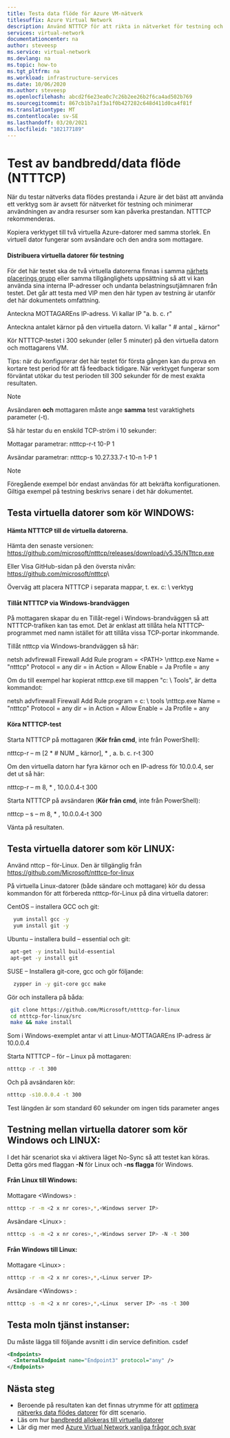 ```yaml
---
title: Testa data flöde för Azure VM-nätverk
titlesuffix: Azure Virtual Network
description: Använd NTTTCP för att rikta in nätverket för testning och minimera användningen av andra resurser som kan påverka prestandan.
services: virtual-network
documentationcenter: na
author: steveesp
ms.service: virtual-network
ms.devlang: na
ms.topic: how-to
ms.tgt_pltfrm: na
ms.workload: infrastructure-services
ms.date: 10/06/2020
ms.author: steveesp
ms.openlocfilehash: abcd2f6e23ea0c7c26b2ee26b2f6ca4ad502b769
ms.sourcegitcommit: 867cb1b7a1f3a1f0b427282c648d411d0ca4f81f
ms.translationtype: MT
ms.contentlocale: sv-SE
ms.lasthandoff: 03/20/2021
ms.locfileid: "102177189"
---
```

# <a name="bandwidththroughput-testing-ntttcp"></a>Test av bandbredd/data flöde (NTTTCP)

När du testar nätverks data flödes prestanda i Azure är det bäst att använda ett verktyg som är avsett för nätverket för testning och minimerar användningen av andra resurser som kan påverka prestandan. NTTTCP rekommenderas.

Kopiera verktyget till två virtuella Azure-datorer med samma storlek. En virtuell dator fungerar som avsändare och den andra som mottagare.

#### <a name="deploying-vms-for-testing"></a>Distribuera virtuella datorer för testning
För det här testet ska de två virtuella datorerna finnas i samma [närhets placerings grupp](../virtual-machines/co-location.md) eller samma tillgänglighets uppsättning så att vi kan använda sina interna IP-adresser och undanta belastningsutjämnaren från testet. Det går att testa med VIP men den här typen av testning är utanför det här dokumentets omfattning.

Anteckna MOTTAGAREns IP-adress. Vi kallar IP "a. b. c. r"

Anteckna antalet kärnor på den virtuella datorn. Vi kallar " \# antal \_ kärnor"

Kör NTTTCP-testet i 300 sekunder (eller 5 minuter) på den virtuella datorn och mottagarens VM.

Tips: när du konfigurerar det här testet för första gången kan du prova en kortare test period för att få feedback tidigare. När verktyget fungerar som förväntat utökar du test perioden till 300 sekunder för de mest exakta resultaten.

> [!NOTE]
> Avsändaren **och** mottagaren måste ange **samma** test varaktighets parameter (-t).

Så här testar du en enskild TCP-ström i 10 sekunder:

Mottagar parametrar: ntttcp-r-t 10-P 1

Avsändar parametrar: ntttcp-s 10.27.33.7-t 10-n 1-P 1

> [!NOTE]
> Föregående exempel bör endast användas för att bekräfta konfigurationen. Giltiga exempel på testning beskrivs senare i det här dokumentet.

## <a name="testing-vms-running-windows"></a>Testa virtuella datorer som kör WINDOWS:

#### <a name="get-ntttcp-onto-the-vms"></a>Hämta NTTTCP till de virtuella datorerna.

Hämta den senaste versionen: https://github.com/microsoft/ntttcp/releases/download/v5.35/NTttcp.exe

Eller Visa GitHub-sidan på den översta nivån: <https://github.com/microsoft/ntttcp>\

Överväg att placera NTTTCP i separata mappar, t. ex. c: \\ verktyg

#### <a name="allow-ntttcp-through-the-windows-firewall"></a>Tillåt NTTTCP via Windows-brandväggen
På mottagaren skapar du en Tillåt-regel i Windows-brandväggen så att NTTTCP-trafiken kan tas emot. Det är enklast att tillåta hela NTTTCP-programmet med namn istället för att tillåta vissa TCP-portar inkommande.

Tillåt ntttcp via Windows-brandväggen så här:

netsh advfirewall Firewall Add Rule program = \<PATH\> \\ntttcp.exe Name = "ntttcp" Protocol = any dir = in Action = Allow Enable = Ja Profile = any

Om du till exempel har kopierat ntttcp.exe till mappen "c: \\ Tools", är detta kommandot: 

netsh advfirewall Firewall Add Rule program = c: \\ tools \\ntttcp.exe Name = "ntttcp" Protocol = any dir = in Action = Allow Enable = Ja Profile = any

#### <a name="running-ntttcp-tests"></a>Köra NTTTCP-test

Starta NTTTCP på mottagaren (**Kör från cmd**, inte från PowerShell):

ntttcp-r – m [2 \* \# NUM \_ kärnor], \* , a. b. c. r-t 300

Om den virtuella datorn har fyra kärnor och en IP-adress för 10.0.0.4, ser det ut så här:

ntttcp-r – m 8, \* , 10.0.0.4-t 300


Starta NTTTCP på avsändaren (**Kör från cmd**, inte från PowerShell):

ntttcp – s – m 8, \* , 10.0.0.4-t 300 

Vänta på resultaten.


## <a name="testing-vms-running-linux"></a>Testa virtuella datorer som kör LINUX:

Använd nttcp – för-Linux. Den är tillgänglig från <https://github.com/Microsoft/ntttcp-for-linux>

På virtuella Linux-datorer (både sändare och mottagare) kör du dessa kommandon för att förbereda ntttcp-för-Linux på dina virtuella datorer:

CentOS – installera GCC och git:
``` bash
  yum install gcc -y  
  yum install git -y
```
Ubuntu – installera build – essential och git:
``` bash
 apt-get -y install build-essential  
 apt-get -y install git
```
SUSE – Installera git-core, gcc och gör följande:
``` bash
  zypper in -y git-core gcc make
```
Gör och installera på båda:
``` bash
 git clone https://github.com/Microsoft/ntttcp-for-linux
 cd ntttcp-for-linux/src
 make && make install
```

Som i Windows-exemplet antar vi att Linux-MOTTAGAREns IP-adress är 10.0.0.4

Starta NTTTCP – för – Linux på mottagaren:

``` bash
ntttcp -r -t 300
```

Och på avsändaren kör:

``` bash
ntttcp -s10.0.0.4 -t 300
```
 
Test längden är som standard 60 sekunder om ingen tids parameter anges

## <a name="testing-between-vms-running-windows-and-linux"></a>Testning mellan virtuella datorer som kör Windows och LINUX:

I det här scenariot ska vi aktivera läget No-Sync så att testet kan köras. Detta görs med flaggan **-N** för Linux och **-ns flagga** för Windows.

#### <a name="from-linux-to-windows"></a>Från Linux till Windows:

Mottagare \<Windows> :

``` bash
ntttcp -r -m <2 x nr cores>,*,<Windows server IP>
```

Avsändare \<Linux> :

``` bash
ntttcp -s -m <2 x nr cores>,*,<Windows server IP> -N -t 300
```

#### <a name="from-windows-to-linux"></a>Från Windows till Linux:

Mottagare \<Linux> :

``` bash
ntttcp -r -m <2 x nr cores>,*,<Linux server IP>
```

Avsändare \<Windows> :

``` bash
ntttcp -s -m <2 x nr cores>,*,<Linux  server IP> -ns -t 300
```
## <a name="testing-cloud-service-instances"></a>Testa moln tjänst instanser:
Du måste lägga till följande avsnitt i din service definition. csdef
```xml
<Endpoints>
  <InternalEndpoint name="Endpoint3" protocol="any" />
</Endpoints> 
```

## <a name="next-steps"></a>Nästa steg
* Beroende på resultaten kan det finnas utrymme för att [optimera nätverks data flödes datorer](virtual-network-optimize-network-bandwidth.md) för ditt scenario.
* Läs om hur [bandbredd allokeras till virtuella datorer](virtual-machine-network-throughput.md)
* Lär dig mer med [Azure Virtual Network vanliga frågor och svar](virtual-networks-faq.md)

